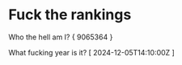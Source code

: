 # Fuck the rankings

Who the hell am I?
{ 9065364 }

What fucking year is it?
[ 2024-12-05T14:10:00Z ]
